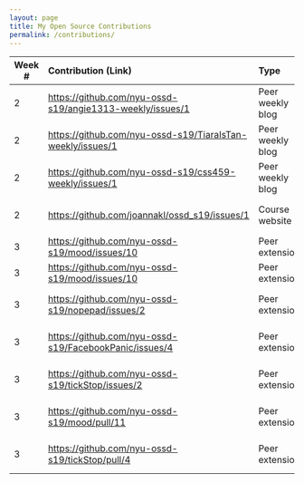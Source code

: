 ```yaml
---
layout: page
title: My Open Source Contributions
permalink: /contributions/
---
```


<!-- 
Type of the contribution should be "Wikipedia edit", "OpenStreet Map feature", "Documentation", "Course website", "Blog", 
"Browse Add-on", etc. 

The descriptioin should include a brief summary of what you did. 

Replace the first row with your contribution. 

--> 





| Week #       | Contribution (Link)  | Type  | Description | 
|---|:---|:---|:---| 
|  2   | <https://github.com/nyu-ossd-s19/angie1313-weekly/issues/1>  | Peer weekly blog    |   Filed issue to fix sentence.    |
|  2  | <https://github.com/nyu-ossd-s19/TiaraIsTan-weekly/issues/1> |  Peer weekly blog   |  Filed issue to fix a link.    |
|  2   |  <https://github.com/nyu-ossd-s19/css459-weekly/issues/1>   | Peer weekly blog    |   Filed issue to fix link.   |
|  2   |  <https://github.com/joannakl/ossd_s19/issues/1>  | Course website    |   Filed issue to fix spelling.   |
|  3   |  <https://github.com/nyu-ossd-s19/mood/issues/10> | Peer extensions   |   Filed issue to fix link.   |
|  3   |  <https://github.com/nyu-ossd-s19/mood/issues/10> | Peer extensions   |   Filed issue to fix link.   |
|  3   | <https://github.com/nyu-ossd-s19/nopepad/issues/2> | Peer extensions   |   Filed issue to update REAME.md.   |
|  3   | <https://github.com/nyu-ossd-s19/FacebookPanic/issues/4> | Peer extensions   |   Filed issue to update REAME.md.   |
|  3   | <https://github.com/nyu-ossd-s19/tickStop/issues/2> | Peer extensions   |   Filed issue to update REAME.md.   |
|  3   | <https://github.com/nyu-ossd-s19/mood/pull/11> | Peer extensions   |   Created PR to fix broken links.   |
|  3   | <https://github.com/nyu-ossd-s19/tickStop/pull/4> | Peer extensions   |   Created PR to update README.md.   |

